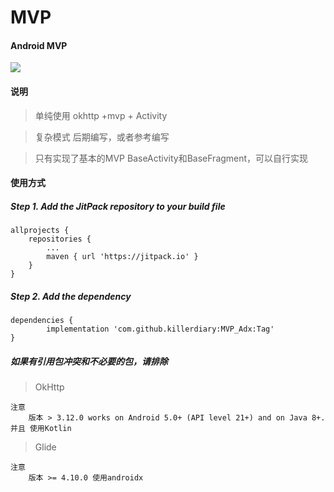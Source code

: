 # MVP
#### Android MVP

[![](https://jitpack.io/v/killerdiary/MVP_Adx.svg)](https://jitpack.io/#killerdiary/MVP_Adx)

#### 说明

> 单纯使用 okhttp +mvp + Activity

> 复杂模式 后期编写，或者参考编写

> 只有实现了基本的MVP BaseActivity和BaseFragment，可以自行实现

#### 使用方式

##### Step 1. Add the JitPack repository to your build file

~~~
allprojects {
    repositories {
        ...
        maven { url 'https://jitpack.io' }
    }
}
~~~

##### Step 2. Add the dependency
~~~
dependencies {
        implementation 'com.github.killerdiary:MVP_Adx:Tag'
}
~~~

##### 如果有引用包冲突和不必要的包，请排除

> OkHttp

~~~
注意 
    版本 > 3.12.0 works on Android 5.0+ (API level 21+) and on Java 8+. 并且 使用Kotlin
~~~

> Glide

~~~
注意 
    版本 >= 4.10.0 使用androidx
~~~